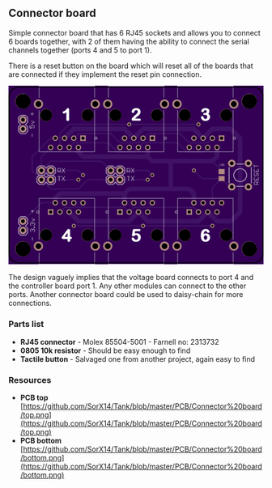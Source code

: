 ## Connector board ##

Simple connector board that has 6 RJ45 sockets and allows you to connect 6 boards together, with 2 of them having the ability to connect the serial channels together (ports 4 and 5 to port 1).

There is a reset button on the board which will reset all of the boards that are connected if they implement the reset pin connection.

![](https://raw.githubusercontent.com/SorX14/Tank/master/PCB/Connector%20board/numbered.png)

The design vaguely implies that the voltage board connects to port 4 and the controller board port 1. Any other modules can connect to the other ports. Another connector board could be used to daisy-chain for more connections.

### Parts list ###

- **RJ45 connector** - Molex 85504-5001 - Farnell no: 2313732
- **0805 10k resistor** - Should be easy enough to find
- **Tactile button** - Salvaged one from another project, again easy to find

### Resources ###

- **PCB top** [https://github.com/SorX14/Tank/blob/master/PCB/Connector%20board/top.png](https://github.com/SorX14/Tank/blob/master/PCB/Connector%20board/top.png)
- **PCB bottom** [https://github.com/SorX14/Tank/blob/master/PCB/Connector%20board/bottom.png](https://github.com/SorX14/Tank/blob/master/PCB/Connector%20board/bottom.png)